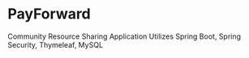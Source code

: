# PayForward
Community Resource Sharing Application
Utilizes Spring Boot, Spring Security, Thymeleaf, MySQL

